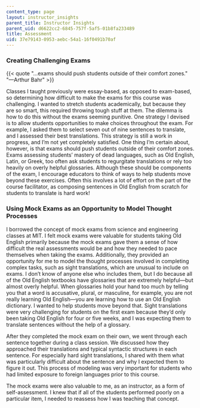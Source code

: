```yaml
---
content_type: page
layout: instructor_insights
parent_title: Instructor Insights
parent_uid: d6622cc2-6845-757f-5af5-01b8fa233489
title: Assessment
uid: 37e79143-0953-aebc-54a1-16f0491b70af
---
```


### Creating Challenging Exams

{{< quote "...exams should push students outside of their comfort zones." "—Arthur Bahr" >}}

Classes I taught previously were essay-based, as opposed to exam-based, so determining how difficult to make the exams for this course was challenging. I wanted to stretch students academically, but because they are so smart, this required throwing tough stuff at them. The dilemma is how to do this without the exams seeming punitive. One strategy I devised is to allow students opportunities to make choices throughout the exam. For example, I asked them to select seven out of nine sentences to translate, and I assessed their best translations. This strategy is still a work in progress, and I’m not yet completely satisfied. One thing I’m certain about, however, is that exams should push students outside of their comfort zones. Exams assessing students’ mastery of dead languages, such as Old English, Latin, or Greek, too often ask students to regurgitate translations or rely too heavily on overly helpful glossaries. Although these should be components of the exam, I encourage educators to think of ways to help students move beyond these exercises. Often this involves a lot of effort on the part of the course facilitator, as composing sentences in Old English from scratch for students to translate is hard work!

### Using Mock Exams as an Opportunity to Model Thought Processes

I borrowed the concept of mock exams from science and engineering classes at MIT. I felt mock exams were valuable for students taking Old English primarily because the mock exams gave them a sense of how difficult the real assessments would be and how they needed to pace themselves when taking the exams. Additionally, they provided an opportunity for me to model the thought processes involved in completing complex tasks, such as sight translations, which are unusual to include on exams. I don’t know of anyone else who includes them, but I do because all of the Old English textbooks have glossaries that are extremely helpful—but almost overly helpful. When glossaries hold your hand too much by telling you that a word is accusative, plural, or masculine, for example, you are not really learning Old English—you are learning how to use an Old English dictionary. I wanted to help students move beyond that. Sight translations were very challenging for students on the first exam because they’d only been taking Old English for four or five weeks, and I was expecting them to translate sentences without the help of a glossary.

After they completed the mock exam on their own, we went through each sentence together during a class session. We discussed how they approached their translations and typical syntactic structures in each sentence. For especially hard sight translations, I shared with them what was particularly difficult about the sentence and why I expected them to figure it out. This process of modeling was very important for students who had limited exposure to foreign languages prior to this course.

The mock exams were also valuable to me, as an instructor, as a form of self-assessment. I knew that if all of the students performed poorly on a particular item, I needed to reassess how I was teaching that concept.